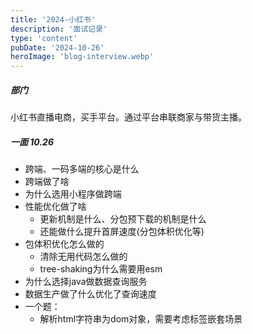 ```yaml
---
title: '2024-小红书'
description: '面试记录'
type: 'content'
pubDate: '2024-10-26'
heroImage: 'blog-interview.webp'
---
```

##### 部门
小红书直播电商，买手平台。通过平台串联商家与带货主播。


##### 一面 10.26
- 跨端、一码多端的核心是什么
- 跨端做了啥
- 为什么选用小程序做跨端
- 性能优化做了啥
    - 更新机制是什么、分包预下载的机制是什么
    - 还能做什么提升首屏速度(分包体积优化等)
- 包体积优化怎么做的
    - 清除无用代码怎么做的
    - tree-shaking为什么需要用esm
- 为什么选择java做数据查询服务
- 数据生产做了什么优化了查询速度
- 一个题：
    - 解析html字符串为dom对象，需要考虑标签嵌套场景